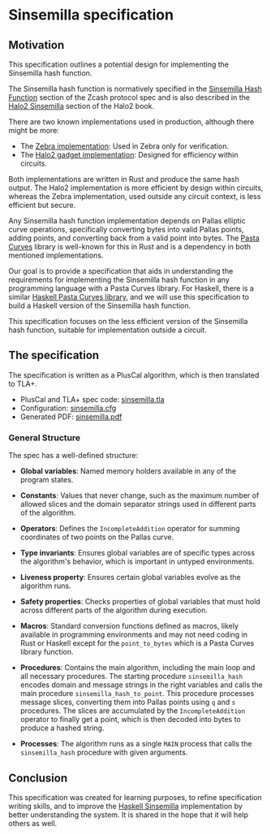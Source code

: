 # Sinsemilla specification

## Motivation

This specification outlines a potential design for implementing the Sinsemilla hash function.

The Sinsemilla hash function is normatively specified in the [Sinsemilla Hash Function](https://zips.z.cash/protocol/protocol.pdf#concretesinsemillahash) section of the Zcash protocol spec and is also described in the [Halo2 Sinsemilla](https://zcash.github.io/halo2/design/gadgets/sinsemilla.html) section of the Halo2 book.

There are two known implementations used in production, although there might be more:

- The [Zebra implementation](https://github.com/ZcashFoundation/zebra/blob/v1.7.0/zebra-chain/src/orchard/sinsemilla.rs): Used in Zebra only for verification. 
- The [Halo2 gadget implementation](https://github.com/zcash/halo2/blob/halo2_proofs-0.3.0/halo2_gadgets/src/sinsemilla.rs): Designed for efficiency within circuits.

Both implementations are written in Rust and produce the same hash output. The Halo2 implementation is more efficient by design within circuits, whereas the Zebra implementation, used outside any circuit context, is less efficient but secure.

Any Sinsemilla hash function implementation depends on Pallas elliptic curve operations, specifically converting bytes into valid Pallas points, adding points, and converting back from a valid point into bytes. The [Pasta Curves](https://github.com/zcash/pasta_curves) library is well-known for this in Rust and is a dependency in both mentioned implementations.

Our goal is to provide a specification that aids in understanding the requirements for implementing the Sinsemilla hash function in any programming language with a Pasta Curves library. For Haskell, there is a similar [Haskell Pasta Curves library](https://github.com/nccgroup/pasta-curves), and we will use this specification to build a Haskell version of the Sinsemilla hash function.

This specification focuses on the less efficient version of the Sinsemilla hash function, suitable for implementation outside a circuit.

## The specification

The specification is written as a PlusCal algorithm, which is then translated to TLA+.

- PlusCal and TLA+ spec code: [sinsemilla.tla](sinsemilla.tla)
- Configuration: [sinsemilla.cfg](sinsemilla.cfg)
- Generated PDF: [sinsemilla.pdf](sinsemilla.pdf)

### General Structure

The spec has a well-defined structure:

- **Global variables**: Named memory holders available in any of the program states.

- **Constants**: Values that never change, such as the maximum number of allowed slices and the domain separator strings used in different parts of the algorithm.

- **Operators**: Defines the `IncompleteAddition` operator for summing coordinates of two points on the Pallas curve.

- **Type invariants**: Ensures global variables are of specific types across the algorithm's behavior, which is important in untyped environments.

- **Liveness property**: Ensures certain global variables evolve as the algorithm runs.

- **Safety properties**: Checks properties of global variables that must hold across different parts of the algorithm during execution.

- **Macros**: Standard conversion functions defined as macros, likely available in programming environments and may not need coding in Rust or Haskell except for the `point_to_bytes` which is a Pasta Curves library function.

- **Procedures**: Contains the main algorithm, including the main loop and all necessary procedures. The starting procedure `sinsemilla_hash` encodes domain and message strings in the right variables and calls the main procedure `sinsemilla_hash_to_point`. This procedure processes message slices, converting them into Pallas points using `q` and `s` procedures. The slices are accumulated by the `IncompleteAddition` operator to finally get a point, which is then decoded into bytes to produce a hashed string.

- **Processes**: The algorithm runs as a single `MAIN` process that calls the `sinsemilla_hash` procedure with given arguments.

## Conclusion

This specification was created for learning purposes, to refine specification writing skills, and to improve the [Haskell Sinsemilla](https://github.com/oxarbitrage/sinsemilla) implementation by better understanding the system. It is shared in the hope that it will help others as well.
